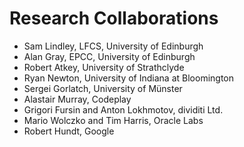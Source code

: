 # Research Collaborations
* Sam Lindley, LFCS, University of Edinburgh
* Alan Gray, EPCC, University of Edinburgh
* Robert Atkey, University of Strathclyde
* Ryan Newton, University of Indiana at Bloomington
* Sergei Gorlatch, University of Münster
* Alastair Murray, Codeplay
* Grigori Fursin and Anton Lokhmotov, dividiti Ltd.
* Mario Wolczko and Tim Harris, Oracle Labs
* Robert Hundt, Google